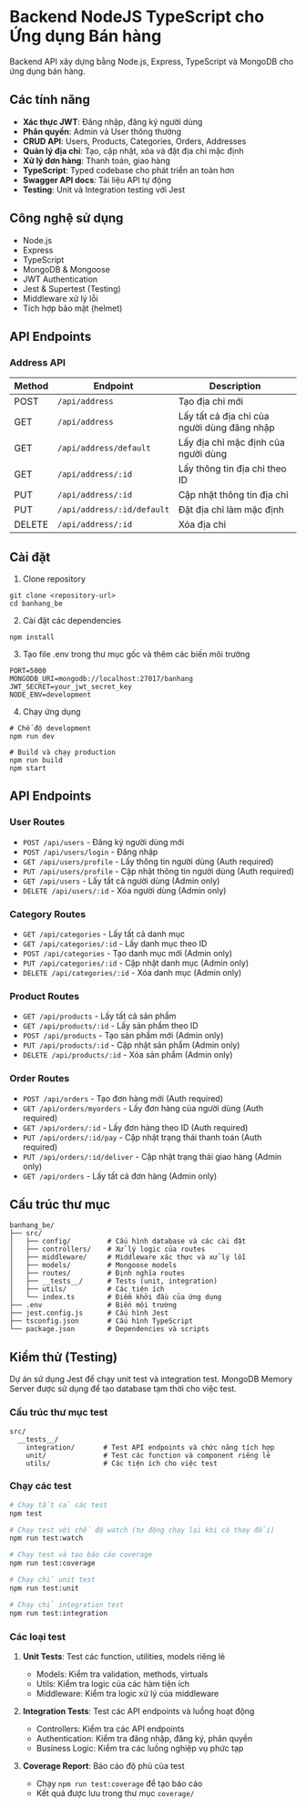 # Backend NodeJS TypeScript cho Ứng dụng Bán hàng

Backend API xây dựng bằng Node.js, Express, TypeScript và MongoDB cho ứng dụng bán hàng.

## Các tính năng

- **Xác thực JWT**: Đăng nhập, đăng ký người dùng
- **Phân quyền**: Admin và User thông thường
- **CRUD API**: Users, Products, Categories, Orders, Addresses
- **Quản lý địa chỉ**: Tạo, cập nhật, xóa và đặt địa chỉ mặc định
- **Xử lý đơn hàng**: Thanh toán, giao hàng
- **TypeScript**: Typed codebase cho phát triển an toàn hơn
- **Swagger API docs**: Tài liệu API tự động
- **Testing**: Unit và Integration testing với Jest

## Công nghệ sử dụng

- Node.js
- Express
- TypeScript
- MongoDB & Mongoose
- JWT Authentication
- Jest & Supertest (Testing)
- Middleware xử lý lỗi
- Tích hợp bảo mật (helmet)

## API Endpoints

### Address API

| Method | Endpoint | Description |
|--------|----------|-------------|
| POST | `/api/address` | Tạo địa chỉ mới |
| GET | `/api/address` | Lấy tất cả địa chỉ của người dùng đăng nhập |
| GET | `/api/address/default` | Lấy địa chỉ mặc định của người dùng |
| GET | `/api/address/:id` | Lấy thông tin địa chỉ theo ID |
| PUT | `/api/address/:id` | Cập nhật thông tin địa chỉ |
| PUT | `/api/address/:id/default` | Đặt địa chỉ làm mặc định |
| DELETE | `/api/address/:id` | Xóa địa chỉ |

## Cài đặt

1. Clone repository
```
git clone <repository-url>
cd banhang_be
```

2. Cài đặt các dependencies
```
npm install
```

3. Tạo file .env trong thư mục gốc và thêm các biến môi trường
```
PORT=5000
MONGODB_URI=mongodb://localhost:27017/banhang
JWT_SECRET=your_jwt_secret_key
NODE_ENV=development
```

4. Chạy ứng dụng
```
# Chế độ development
npm run dev

# Build và chạy production
npm run build
npm start
```

## API Endpoints

### User Routes
- `POST /api/users` - Đăng ký người dùng mới
- `POST /api/users/login` - Đăng nhập
- `GET /api/users/profile` - Lấy thông tin người dùng (Auth required)
- `PUT /api/users/profile` - Cập nhật thông tin người dùng (Auth required)
- `GET /api/users` - Lấy tất cả người dùng (Admin only)
- `DELETE /api/users/:id` - Xóa người dùng (Admin only)

### Category Routes
- `GET /api/categories` - Lấy tất cả danh mục
- `GET /api/categories/:id` - Lấy danh mục theo ID
- `POST /api/categories` - Tạo danh mục mới (Admin only)
- `PUT /api/categories/:id` - Cập nhật danh mục (Admin only)
- `DELETE /api/categories/:id` - Xóa danh mục (Admin only)

### Product Routes
- `GET /api/products` - Lấy tất cả sản phẩm
- `GET /api/products/:id` - Lấy sản phẩm theo ID
- `POST /api/products` - Tạo sản phẩm mới (Admin only)
- `PUT /api/products/:id` - Cập nhật sản phẩm (Admin only)
- `DELETE /api/products/:id` - Xóa sản phẩm (Admin only)

### Order Routes
- `POST /api/orders` - Tạo đơn hàng mới (Auth required)
- `GET /api/orders/myorders` - Lấy đơn hàng của người dùng (Auth required)
- `GET /api/orders/:id` - Lấy đơn hàng theo ID (Auth required)
- `PUT /api/orders/:id/pay` - Cập nhật trạng thái thanh toán (Auth required)
- `PUT /api/orders/:id/deliver` - Cập nhật trạng thái giao hàng (Admin only)
- `GET /api/orders` - Lấy tất cả đơn hàng (Admin only)

## Cấu trúc thư mục

```
banhang_be/
├── src/
│   ├── config/         # Cấu hình database và các cài đặt
│   ├── controllers/    # Xử lý logic của routes
│   ├── middleware/     # Middleware xác thực và xử lý lỗi
│   ├── models/         # Mongoose models
│   ├── routes/         # Định nghĩa routes
│   ├── __tests__/      # Tests (unit, integration)
│   ├── utils/          # Các tiện ích
│   └── index.ts        # Điểm khởi đầu của ứng dụng
├── .env                # Biến môi trường
├── jest.config.js      # Cấu hình Jest
├── tsconfig.json       # Cấu hình TypeScript
└── package.json        # Dependencies và scripts
```

## Kiểm thử (Testing)

Dự án sử dụng Jest để chạy unit test và integration test. MongoDB Memory Server được sử dụng để tạo database tạm thời cho việc test.

### Cấu trúc thư mục test

```
src/
  __tests__/
    integration/       # Test API endpoints và chức năng tích hợp
    unit/              # Test các function và component riêng lẻ
    utils/             # Các tiện ích cho việc test
```

### Chạy các test

```bash
# Chạy tất cả các test
npm test

# Chạy test với chế độ watch (tự động chạy lại khi có thay đổi)
npm run test:watch

# Chạy test và tạo báo cáo coverage
npm run test:coverage

# Chạy chỉ unit test
npm run test:unit

# Chạy chỉ integration test
npm run test:integration
```

### Các loại test

1. **Unit Tests**: Test các function, utilities, models riêng lẻ
   - Models: Kiểm tra validation, methods, virtuals
   - Utils: Kiểm tra logic của các hàm tiện ích
   - Middleware: Kiểm tra logic xử lý của middleware

2. **Integration Tests**: Test các API endpoints và luồng hoạt động
   - Controllers: Kiểm tra các API endpoints
   - Authentication: Kiểm tra đăng nhập, đăng ký, phân quyền
   - Business Logic: Kiểm tra các luồng nghiệp vụ phức tạp

3. **Coverage Report**: Báo cáo độ phủ của test
   - Chạy `npm run test:coverage` để tạo báo cáo
   - Kết quả được lưu trong thư mục `coverage/`

